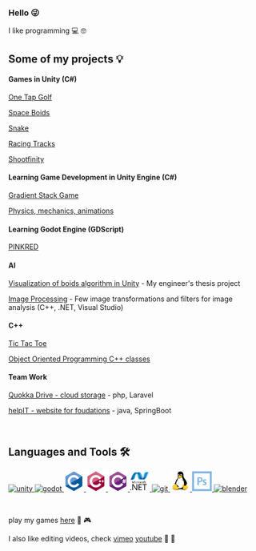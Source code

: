 ### Hello :stuck_out_tongue_winking_eye:

I like programming :computer: :nerd_face:
<br />

## Some of my projects :bulb: 


#### Games in Unity (C#)
[One Tap Golf](https://github.com/containedx/One-Tap-Golf)

[Space Boids](https://github.com/containedx/Space-Boids)

[Snake](https://github.com/containedx/Viper-Snake-Game)

[Racing Tracks](https://github.com/containedx/Racing-Tracks)

[Shootfinity](https://github.com/containedx/Shootfinity)


#### Learning Game Development in Unity Engine (C#)
[Gradient Stack Game](https://github.com/containedx/Gradient-Stack-Game)

[Physics, mechanics, animations](https://github.com/containedx/Playing-with-Unity)


#### Learning Godot Engine (GDScript)

[PINKRED](https://github.com/containedx/PINKRED)


#### AI
[Visualization of boids algorithm in Unity](https://github.com/containedx/Boid-Algorithm-In-Unity) - My engineer's thesis project

[Image Processing](https://github.com/containedx/Image-Processing) - Few image transformations and filters for image analysis (C++, .NET, Visual Studio)


#### C++
[Tic Tac Toe](https://github.com/containedx/tictactoe)

[Object Oriented Programming C++ classes](https://github.com/containedx/Object-Oriented-CPP)


#### Team Work
[Quokka Drive - cloud storage](https://github.com/containedx/Quoka-Drive) - php, Laravel

[helpIT - website for foudations](https://github.com/containedx/helpIT) - java, SpringBoot

<br />

## Languages and Tools  :hammer_and_wrench:
<p align="left">
  <a href="https://unity.com/" target="_blank"> <img src="https://logos-download.com/wp-content/uploads/2019/11/Unity_Web_Player_Logo.png" alt="unity" width="80" height="40"/> </a>
  <a href="https://godotengine.org/" target="_blank"> <img src="https://upload.wikimedia.org/wikipedia/commons/thumb/6/6a/Godot_icon.svg/2048px-Godot_icon.svg.png" alt="godot" width="40" height="40"/> </a>
  <a href="https://www.cprogramming.com/" target="_blank"> <img src="https://raw.githubusercontent.com/devicons/devicon/master/icons/c/c-original.svg" alt="c" width="40" height="40"/> </a> 
  <a href="https://www.w3schools.com/cpp/" target="_blank"> <img src="https://raw.githubusercontent.com/devicons/devicon/master/icons/cplusplus/cplusplus-original.svg" alt="cplusplus" width="40" height="40"/> </a> 
  <a href="https://www.w3schools.com/cs/" target="_blank"> <img src="https://raw.githubusercontent.com/devicons/devicon/master/icons/csharp/csharp-original.svg" alt="csharp" width="40" height="40"/> </a> 
  <a href="https://dotnet.microsoft.com/" target="_blank"> <img src="https://raw.githubusercontent.com/devicons/devicon/master/icons/dot-net/dot-net-original-wordmark.svg" alt="dotnet" width="40" height="40"/> </a> 
  <a href="https://git-scm.com/" target="_blank"> <img src="https://www.vectorlogo.zone/logos/git-scm/git-scm-icon.svg" alt="git" width="40" height="40"/> </a> <a href="https://www.linux.org/" target="_blank"> <img src="https://raw.githubusercontent.com/devicons/devicon/master/icons/linux/linux-original.svg" alt="linux" width="40" height="40"/> </a> 
  <a href="https://www.photoshop.com/en" target="_blank"> <img src="https://raw.githubusercontent.com/devicons/devicon/master/icons/photoshop/photoshop-line.svg" alt="photoshop" width="40" height="40"/> </a> 
 <a href="https://www.blender.org/" target="_blank"> <img src="https://download.blender.org/branding/community/blender_community_badge_white.svg" alt="blender" width="40" height="40"/> </a> </p>

<br />

play my games [here](https://containedx.itch.io/) :space_invader: :video_game: 

I also like editing videos, check [vimeo](https://vimeo.com/user101730484) [youtube](https://www.youtube.com/c/KingaZawarty) :movie_camera: :vhs:

